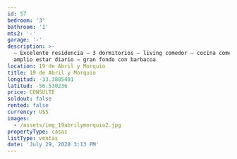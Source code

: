 ```yaml
---
id: 57
bedroom: '3'
bathroom: '1'
mts2: '-'
garage: '-'
description: >-
  – Excelente residencia – 3 dormitorios – living comedor – cocina comedor –
  amplio estar diario – gran fondo con barbacoa
location: 19 de Abril y Morquio
title: 19 de Abril y Morquio
longitud: -33.3805481
latitud: -56.530236
price: CONSULTE
soldout: false
rented: false
currency: U$S
images:
  - /assets/img_19abrilymorquio2.jpg
propertyType: casas
listType: ventas
date: 'July 29, 2020 3:13 PM'
---
```


